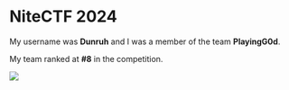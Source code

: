 # NiteCTF 2024

My username was **Dunruh** and I was a member of the team **PlayingG0d**. 

My team ranked at **#8** in the competition.

![](https://play.nitectf2024.live/themes/ctfd-neon-theme/static/img/nitectf_2024_logo.jpg)

